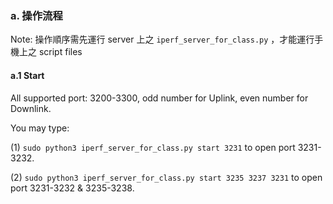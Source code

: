 ### a. 操作流程

Note: 操作順序需先運行 server 上之 `iperf_server_for_class.py` ，才能運行手機上之 script files

#### a.1 Start

All supported port: 3200-3300, odd number for Uplink, even number for Downlink.

You may type:

(1) `sudo python3 iperf_server_for_class.py start 3231` to open port 3231-3232. 

(2) `sudo python3 iperf_server_for_class.py start 3235 3237 3231` to open port 3231-3232 & 3235-3238.
 
